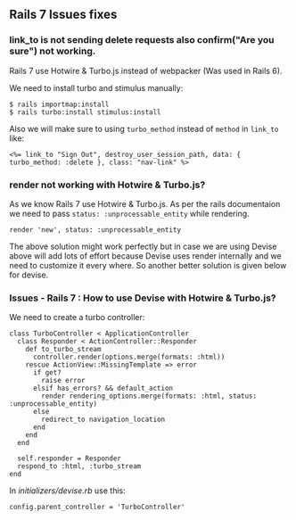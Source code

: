 ## Rails 7 Issues fixes

### link_to is not sending delete requests also confirm("Are you sure") not working.
Rails 7 use Hotwire & Turbo.js instead of webpacker (Was used in Rails 6).

We need to install turbo and stimulus manually:

    $ rails importmap:install 
    $ rails turbo:install stimulus:install

Also we will make sure to using `turbo_method` instead of `method` in `link_to` like:

    <%= link_to "Sign Out", destroy_user_session_path, data: { turbo_method: :delete }, class: "nav-link" %>

### render not working with Hotwire & Turbo.js?
As we know Rails 7 use Hotwire & Turbo.js. As per the rails documentaion we need to pass `status: :unprocessable_entity` while rendering.

````
render 'new', status: :unprocessable_entity
````

The above solution might work perfectly but in case we are using Devise above will add lots of effort because Devise uses render internally and we need to customize it every where. So another better solution is given below for devise.

### Issues - Rails 7 : How to use Devise with Hotwire & Turbo.js?

We need to create a turbo controller:
`````
class TurboController < ApplicationController
  class Responder < ActionController::Responder
    def to_turbo_stream
      controller.render(options.merge(formats: :html))
    rescue ActionView::MissingTemplate => error
      if get?
        raise error
      elsif has_errors? && default_action
        render rendering_options.merge(formats: :html, status: :unprocessable_entity)
      else
        redirect_to navigation_location
      end
    end
  end

  self.responder = Responder
  respond_to :html, :turbo_stream
end
`````

In *initializers/devise.rb* use this:
```
config.parent_controller = 'TurboController'
```